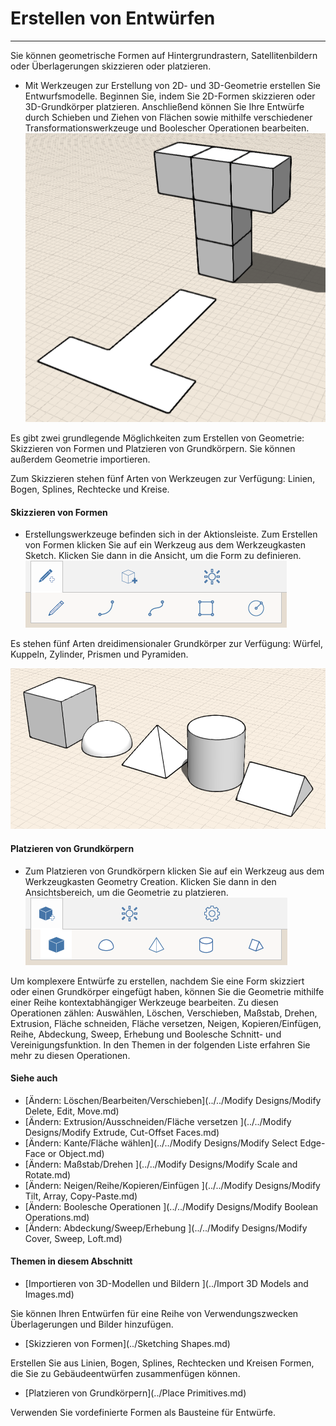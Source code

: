 

# Erstellen von Entwürfen

---

Sie können geometrische Formen auf Hintergrundrastern, Satellitenbildern oder Überlagerungen skizzieren oder platzieren.

* Mit Werkzeugen zur Erstellung von 2D- und 3D-Geometrie erstellen Sie Entwurfsmodelle. Beginnen Sie, indem Sie 2D-Formen skizzieren oder 3D-Grundkörper platzieren. Anschließend können Sie Ihre Entwürfe durch Schieben und Ziehen von Flächen sowie mithilfe verschiedener Transformationswerkzeuge und Boolescher Operationen bearbeiten. ![](Images/GUID-3E873180-70F5-4CBB-8293-D935A709EA52-low.png)

Es gibt zwei grundlegende Möglichkeiten zum Erstellen von Geometrie: Skizzieren von Formen und Platzieren von Grundkörpern. Sie können außerdem Geometrie importieren.

Zum Skizzieren stehen fünf Arten von Werkzeugen zur Verfügung: Linien, Bogen, Splines, Rechtecke und Kreise.

#### Skizzieren von Formen

* Erstellungswerkzeuge befinden sich in der Aktionsleiste. Zum Erstellen von Formen klicken Sie auf ein Werkzeug aus dem Werkzeugkasten Sketch. Klicken Sie dann in die Ansicht, um die Form zu definieren.![](Images/GUID-1013F3AF-1F01-47D6-91FC-F9FAF60802EA-low.png)

Es stehen fünf Arten dreidimensionaler Grundkörper zur Verfügung: Würfel, Kuppeln, Zylinder, Prismen und Pyramiden.

![](Images/GUID-D7198AD2-9AC0-49EE-B6D7-3A467D0DCF68-low.png)

#### Platzieren von Grundkörpern

* Zum Platzieren von Grundkörpern klicken Sie auf ein Werkzeug aus dem Werkzeugkasten Geometry Creation. Klicken Sie dann in den Ansichtsbereich, um die Geometrie zu platzieren. ![](Images/GUID-64BB4908-639E-4A56-BA99-7241421CF82F-low.png)

Um komplexere Entwürfe zu erstellen, nachdem Sie eine Form skizziert oder einen Grundkörper eingefügt haben, können Sie die Geometrie mithilfe einer Reihe kontextabhängiger Werkzeuge bearbeiten. Zu diesen Operationen zählen: Auswählen, Löschen, Verschieben, Maßstab, Drehen, Extrusion, Fläche schneiden, Fläche versetzen, Neigen, Kopieren/Einfügen, Reihe, Abdeckung, Sweep, Erhebung und Boolesche Schnitt- und Vereinigungsfunktion. In den Themen in der folgenden Liste erfahren Sie mehr zu diesen Operationen.

#### Siehe auch

* [Ändern: Löschen/Bearbeiten/Verschieben](../../Modify Designs/Modify Delete, Edit, Move.md)
* [Ändern: Extrusion/Ausschneiden/Fläche versetzen ](../../Modify Designs/Modify Extrude, Cut-Offset Faces.md)
* [Ändern: Kante/Fläche wählen](../../Modify Designs/Modify Select Edge-Face or Object.md)
* [Ändern: Maßstab/Drehen ](../../Modify Designs/Modify Scale and Rotate.md)
* [Ändern: Neigen/Reihe/Kopieren/Einfügen ](../../Modify Designs/Modify Tilt, Array, Copy-Paste.md)
* [Ändern: Boolesche Operationen ](../../Modify Designs/Modify Boolean Operations.md)
* [Ändern: Abdeckung/Sweep/Erhebung ](../../Modify Designs/Modify Cover, Sweep, Loft.md)

#### Themen in diesem Abschnitt

* [Importieren von 3D-Modellen und Bildern ](../Import 3D Models and Images.md)

Sie können Ihren Entwürfen für eine Reihe von Verwendungszwecken Überlagerungen und Bilder hinzufügen.

* [Skizzieren von Formen](../Sketching Shapes.md)

Erstellen Sie aus Linien, Bogen, Splines, Rechtecken und Kreisen Formen, die Sie zu Gebäudeentwürfen zusammenfügen können.

* [Platzieren von Grundkörpern](../Place Primitives.md)

Verwenden Sie vordefinierte Formen als Bausteine für Entwürfe.


